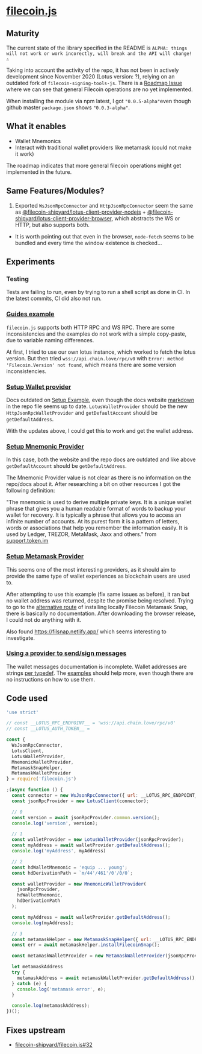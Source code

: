 # [filecoin.js](https://github.com/filecoin-shipyard/filecoin.js)

## Maturity

The current state of the library specified in the README is `ALPHA: things will not work or work incorectly, will break and the API will change! ⚠️`

Taking into account the activity of the repo, it has not been in actively development since November 2020 (Lotus version: ?), relying on an outdated fork of `filecoin-signing-tools-js`. There is a [Roadmap Issue](https://github.com/filecoin-shipyard/filecoin.js/issues/1) where we can see that general Filecoin operations are no yet implemented.

When installing the module via npm latest, I got `"0.0.5-alpha"`even though github master `package.json` shows `"0.0.3-alpha"`.

## What it enables

- Wallet Mnemonics
- Interact with traditional wallet providers like metamask (could not make it work)

The roadmap indicates that more general filecoin operations might get implemented in the future.

## Same Features/Modules?

1. Exported `WsJsonRpcConnector` and `HttpJsonRpcConnector` seem the same as [@filecoin-shipyard/lotus-client-provider-nodejs](@filecoin-shipyard/lotus-client-provider-nodejs) + [@filecoin-shipyard/lotus-client-provider-browser](@filecoin-shipyard/lotus-client-provider-browser), which abstracts the WS or HTTP, but also supports both.
  - It is worth pointing out that even in the browser, `node-fetch` seems to be bundled and every time the window existence is checked...

## Experiments

### Testing

Tests are failing to run, even by trying to run a shell script as done in CI. In the latest commits, CI did also not run.

### [Guides example](https://filecoin-shipyard.github.io/filecoin.js/docs/guides-example)

`filecoin.js` supports both HTTP RPC and WS RPC. There are some inconsistencies and the examples do not work with a simple copy-paste, due to variable naming differences.

At first, I tried to use our own lotus instance, which worked to fetch the lotus version. But then tried `wss://api.chain.love/rpc/v0` with `Error: method 'Filecoin.Version' not found`, which means there are some version inconsistencies.

### [Setup Wallet provider](https://filecoin-shipyard.github.io/filecoin.js/docs/setup-lotus-provider)

Docs outdated on [Setup Example](https://filecoin-shipyard.github.io/filecoin.js/docs/setup-lotus-provider#setup-example), even though the docs website [markdown](https://github.com/filecoin-shipyard/filecoin.js/blob/master/documentation/src/07-setup-lotus-provider.md#setup-example) in the repo file seems up to date. `LotusWalletProvider` should be the new `HttpJsonRpcWalletProvider` and `getDefaultAccount` should be `getDefaultAddress`.

With the updates above, I could get this to work and get the wallet address. 

### [Setup Mnemonic Provider](https://filecoin-shipyard.github.io/filecoin.js/docs/setup-mnemonic-provider)

In this case, both the website and the repo docs are outdated and like above `getDefaultAccount` should be `getDefaultAddress`.

The Mnemonic Provider value is not clear as there is no information on the repo/docs about it. After researching a bit on other resources I got the following definition:

"The mnemonic is used to derive multiple private keys. It is a unique wallet phrase that gives you a human readable format of words to backup your wallet for recovery. It is typically a phrase that allows you to access an infinite number of accounts. At its purest form it is a pattern of letters, words or associations that help you remember the information easily. It is used by Ledger, TREZOR, MetaMask, Jaxx and others." from [support.token.im](https://support.token.im/hc/en-us/articles/360002074233-What-is-Mnemonic-Phrase)

### [Setup Metamask Provider](https://filecoin-shipyard.github.io/filecoin.js/docs/setup-metamask-provider)

This seems one of the most interesting providers, as it should aim to provide the same type of wallet experiences as blockchain users are used to.

After attempting to use this example (fix same issues as before), it ran but no wallet address was returned, despite the promise being resolved. Trying to go to the [alternative route](https://filecoin-shipyard.github.io/filecoin.js/docs/setup-metamask-provider#setup-metamask-provider) of installing locally Filecoin Metamask Snap, there is basically no documentation. After downloading the browser release, I could not do anything with it.

Also found https://filsnap.netlify.app/ which seems interesting to investigate.

### [Using a provider to send/sign messages](https://filecoin-shipyard.github.io/filecoin.js/docs/send-message)

The wallet messages documentation is incomplete. Wallet addresses are strings [per typedef](https://github.com/filecoin-shipyard/filecoin.js/blob/520005204628674a8b5bb974d51d7398fa1981e5/dist/filecoin.js.d.ts#L2360). The [examples](https://github.com/filecoin-shipyard/filecoin.js/tree/master/documentation/examples) should help more, even though there are no instructions on how to use them.

## Code used

```js
'use strict'

// const __LOTUS_RPC_ENDPOINT__ = 'wss://api.chain.love/rpc/v0'
// const __LOTUS_AUTH_TOKEN__ =

const {
  WsJsonRpcConnector,
  LotusClient,
  LotusWalletProvider,
  MnemonicWalletProvider,
  MetamaskSnapHelper,
  MetamaskWalletProvider
} = require('filecoin.js')

;(async function () {
  const connector = new WsJsonRpcConnector({ url: __LOTUS_RPC_ENDPOINT__, token: __LOTUS_AUTH_TOKEN__ });
  const jsonRpcProvider = new LotusClient(connector);

  // 0
  const version = await jsonRpcProvider.common.version();
  console.log('version', version);

  // 1
  const walletProvider = new LotusWalletProvider(jsonRpcProvider);
  const myAddress = await walletProvider.getDefaultAddress();
  console.log('myAddress', myAddress)

  // 2
  const hdWalletMnemonic = 'equip ... young';
  const hdDerivationPath = `m/44'/461'/0'/0/0`;

  const walletProvider = new MnemonicWalletProvider(
    jsonRpcProvider,
    hdWalletMnemonic,
    hdDerivationPath
  );

  const myAddress = await walletProvider.getDefaultAddress();
  console.log(myAddress);

  // 3
  const metamaskHelper = new MetamaskSnapHelper({ url: __LOTUS_RPC_ENDPOINT__, token: __LOTUS_AUTH_TOKEN__ });
  const err = await metamaskHelper.installFilecoinSnap();

  const metamaskWalletProvider = new MetamaskWalletProvider(jsonRpcProvider, metamaskHelper.filecoinApi)

  let metamaskAddress
  try {
    metamaskAddress = await metamaskWalletProvider.getDefaultAddress();
  } catch (e) {
    console.log('metamask error', e);
  }

  console.log(metamaskAddress);
})();

```

## Fixes upstream

- [filecoin-shipyard/filecoin.js#32](https://github.com/filecoin-shipyard/filecoin.js/pull/32)
